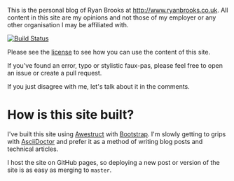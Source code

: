 This is the personal blog of Ryan Brooks at http://www.ryanbrooks.co.uk. All content in this site are my opinions and not those of my employer or any other organisation I may be affiliated with.

[![Build Status](https://travis-ci.org/spikeheap/spikeheap.github.io.svg)](https://travis-ci.org/spikeheap/spikeheap.github.io)

Please see the [license](LICENSE.md) to see how you can use the content of this site.

If you've found an error, typo or stylistic faux-pas, please feel free to open an issue or create a pull request. 

If you just disagree with me, let's talk about it in the comments.

# How is this site built?

I've built this site using [Awestruct](http://awestruct.org) with [Bootstrap](http://getbootstrap.com/). I'm slowly getting to grips with [AsciiDoctor](http://asciidoctor.org/) and prefer it as a method of writing blog posts and technical articles.

I host the site on GitHub pages, so deploying a new post or version of the site is as easy as merging to `master`. 